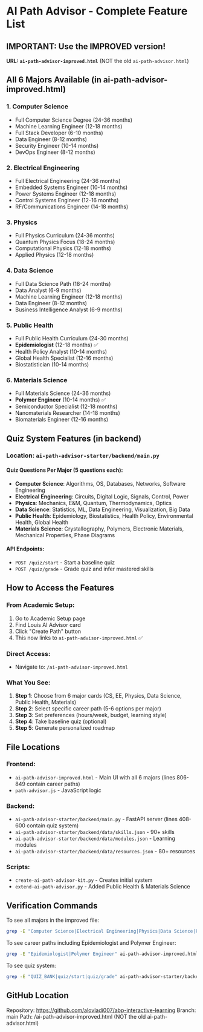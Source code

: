 # AI Path Advisor - Complete Feature List

## IMPORTANT: Use the IMPROVED version!
**URL: `ai-path-advisor-improved.html`** (NOT the old `ai-path-advisor.html`)

## All 6 Majors Available (in ai-path-advisor-improved.html)

### 1. Computer Science
- Full Computer Science Degree (24-36 months)
- Machine Learning Engineer (12-18 months)
- Full Stack Developer (6-10 months)
- Data Engineer (8-12 months)
- Security Engineer (10-14 months)
- DevOps Engineer (8-12 months)

### 2. Electrical Engineering
- Full Electrical Engineering (24-36 months)
- Embedded Systems Engineer (10-14 months)
- Power Systems Engineer (12-18 months)
- Control Systems Engineer (12-16 months)
- RF/Communications Engineer (14-18 months)

### 3. Physics
- Full Physics Curriculum (24-36 months)
- Quantum Physics Focus (18-24 months)
- Computational Physics (12-18 months)
- Applied Physics (12-18 months)

### 4. Data Science
- Full Data Science Path (18-24 months)
- Data Analyst (6-9 months)
- Machine Learning Engineer (12-18 months)
- Data Engineer (8-12 months)
- Business Intelligence Analyst (6-9 months)

### 5. Public Health
- Full Public Health Curriculum (24-30 months)
- **Epidemiologist** (12-18 months) ✅
- Health Policy Analyst (10-14 months)
- Global Health Specialist (12-16 months)
- Biostatistician (10-14 months)

### 6. Materials Science
- Full Materials Science (24-36 months)
- **Polymer Engineer** (10-14 months) ✅
- Semiconductor Specialist (12-18 months)
- Nanomaterials Researcher (14-18 months)
- Biomaterials Engineer (12-16 months)

## Quiz System Features (in backend)

### Location: `ai-path-advisor-starter/backend/main.py`

#### Quiz Questions Per Major (5 questions each):
- **Computer Science**: Algorithms, OS, Databases, Networks, Software Engineering
- **Electrical Engineering**: Circuits, Digital Logic, Signals, Control, Power
- **Physics**: Mechanics, E&M, Quantum, Thermodynamics, Optics
- **Data Science**: Statistics, ML, Data Engineering, Visualization, Big Data
- **Public Health**: Epidemiology, Biostatistics, Health Policy, Environmental Health, Global Health
- **Materials Science**: Crystallography, Polymers, Electronic Materials, Mechanical Properties, Phase Diagrams

#### API Endpoints:
- `POST /quiz/start` - Start a baseline quiz
- `POST /quiz/grade` - Grade quiz and infer mastered skills

## How to Access the Features

### From Academic Setup:
1. Go to Academic Setup page
2. Find Louis AI Advisor card
3. Click "Create Path" button
4. This now links to `ai-path-advisor-improved.html` ✅

### Direct Access:
- Navigate to: `/ai-path-advisor-improved.html`

### What You See:
1. **Step 1**: Choose from 6 major cards (CS, EE, Physics, Data Science, Public Health, Materials)
2. **Step 2**: Select specific career path (5-6 options per major)
3. **Step 3**: Set preferences (hours/week, budget, learning style)
4. **Step 4**: Take baseline quiz (optional)
5. **Step 5**: Generate personalized roadmap

## File Locations

### Frontend:
- `ai-path-advisor-improved.html` - Main UI with all 6 majors (lines 806-849 contain career paths)
- `path-advisor.js` - JavaScript logic

### Backend:
- `ai-path-advisor-starter/backend/main.py` - FastAPI server (lines 408-600 contain quiz system)
- `ai-path-advisor-starter/backend/data/skills.json` - 90+ skills
- `ai-path-advisor-starter/backend/data/modules.json` - Learning modules
- `ai-path-advisor-starter/backend/data/resources.json` - 80+ resources

### Scripts:
- `create-ai-path-advisor-kit.py` - Creates initial system
- `extend-ai-path-advisor.py` - Added Public Health & Materials Science

## Verification Commands

To see all majors in the improved file:
```bash
grep -E "Computer Science|Electrical Engineering|Physics|Data Science|Public Health|Materials Science" ai-path-advisor-improved.html
```

To see career paths including Epidemiologist and Polymer Engineer:
```bash
grep -E "Epidemiologist|Polymer Engineer" ai-path-advisor-improved.html
```

To see quiz system:
```bash
grep -E "QUIZ_BANK|quiz/start|quiz/grade" ai-path-advisor-starter/backend/main.py
```

## GitHub Location
Repository: https://github.com/alovladi007/abp-interactive-learning
Branch: main
Path: /ai-path-advisor-improved.html (NOT the old ai-path-advisor.html)
